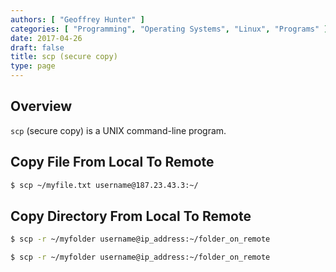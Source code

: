 ```yaml
---
authors: [ "Geoffrey Hunter" ]
categories: [ "Programming", "Operating Systems", "Linux", "Programs" ]
date: 2017-04-26
draft: false
title: scp (secure copy)
type: page
---
```


## Overview

`scp` (secure copy) is a UNIX command-line program.

## Copy File From Local To Remote

```sh    
$ scp ~/myfile.txt username@187.23.43.3:~/
```

## Copy Directory From Local To Remote

```sh    
$ scp -r ~/myfolder username@ip_address:~/folder_on_remote
```

```sh    
$ scp -r ~/myfolder username@ip_address:~/folder_on_remote
```